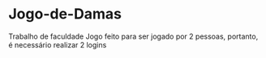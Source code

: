 # Jogo-de-Damas
 Trabalho de faculdade 
 Jogo feito para ser jogado por 2 pessoas, portanto, é necessário realizar 2 logins
